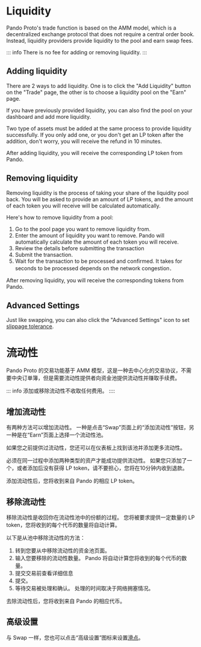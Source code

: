 # Liquidity

Pando Proto's trade function is based on the AMM model, which is a decentralized exchange protocol that does not require a central order book. Instead, liquidity providers provide liquidity to the pool and earn swap fees.

::: info
There is no fee for adding or removing liquidity.
:::

## Adding liquidity

There are 2 ways to add liquidity. One is to click the "Add Liquidity" button on the "Trade" page, the other is to choose a liquidity pool on the "Earn" page.

If you have previously provided liquidity, you can also find the pool on your dashboard and add more liquidity.

Two type of assets must be added at the same process to provide liquidity successfully. If you only add one, or you don't get an LP token after the addition, don't worry, you will receive the refund in 10 minutes.

After adding liquidity, you will receive the corresponding LP token from Pando.

## Removing liquidity

Removing liquidity is the process of taking your share of the liquidity pool back. You will be asked to provide an amount of LP tokens, and the amount of each token you will receive will be calculated automatically.

Here's how to remove liquidity from a pool:

1. Go to the pool page you want to remove liquidity from.
2. Enter the amount of liquidity you want to remove. Pando will automatically calculate the amount of each token you will receive.
3. Review the details before submitting the transaction
4. Submit the transaction. 
5. Wait for the transaction to be processed and confirmed. It takes for seconds to be processed depends on the network congestion．

After removing liquidity, you will receive the corresponding tokens from Pando.

## Advanced Settings

Just like swapping, you can also click the "Advanced Settings" icon to set [slippage tolerance](../manual/trade.md#slippage-tolerance).

# 流动性

Pando Proto 的交易功能基于 AMM 模型，这是一种去中心化的交易协议，不需要中央订单簿，但是需要流动性提供者向资金池提供流动性并赚取手续费。

::: info
添加或移除流动性不收取任何费用。
::::

## 增加流动性

有两种方法可以增加流动性。 一种是点击“Swap”页面上的“添加流动性”按钮，另一种是在“Earn”页面上选择一个流动性池。

如果您之前提供过流动性，您还可以在仪表板上找到该池并添加更多流动性。

必须在同一过程中添加两种类型的资产才能成功提供流动性。 如果您只添加了一个，或者添加后没有获得 LP token，请不要担心，您将在10分钟内收到退款。

添加流动性后，您将收到来自 Pando 的相应 LP token。

## 移除流动性

移除流动性是收回你在流动性池中的份额的过程。 您将被要求提供一定数量的 LP token，您将收到的每个代币的数量将自动计算。

以下是从池中移除流动性的方法：

1. 转到您要从中移除流动性的资金池页面。
2. 输入您要移除的流动性数量。 Pando 将自动计算您将收到的每个代币的数量。
3. 提交交易前查看详细信息
4. 提交。
5. 等待交易被处理和确认。 处理的时间取决于网络拥塞情况。

去除流动性后，您将收到来自 Pando 的相应代币。

## 高级设置

与 Swap 一样，您也可以点击“高级设置”图标来设置[滑点](../manual/trade.md#slippage-tolerance)。
